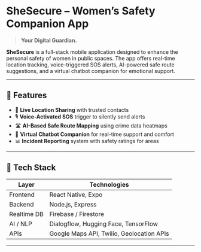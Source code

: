 #  SheSecure – Women’s Safety Companion App

> **Your Digital Guardian.**

**SheSecure** is a full-stack mobile application designed to enhance the personal safety of women in public spaces. The app offers real-time location tracking, voice-triggered SOS alerts, AI-powered safe route suggestions, and a virtual chatbot companion for emotional support.

---

## 🚀 Features

- 📍 **Live Location Sharing** with trusted contacts
- 🎙️ **Voice-Activated SOS** trigger to silently send alerts
- 🛣️ **AI-Based Safe Route Mapping** using crime data heatmaps
- 🤖 **Virtual Chatbot Companion** for real-time support and comfort
- 📊 **Incident Reporting** system with safety ratings for areas

---

## 🧰 Tech Stack

| Layer       | Technologies                               |
|-------------|---------------------------------------------|
| Frontend    | React Native, Expo                          |
| Backend     | Node.js, Express                            |
| Realtime DB | Firebase / Firestore                        |
| AI / NLP    | Dialogflow, Hugging Face, TensorFlow        |
| APIs        | Google Maps API, Twilio, Geolocation APIs   |

---




